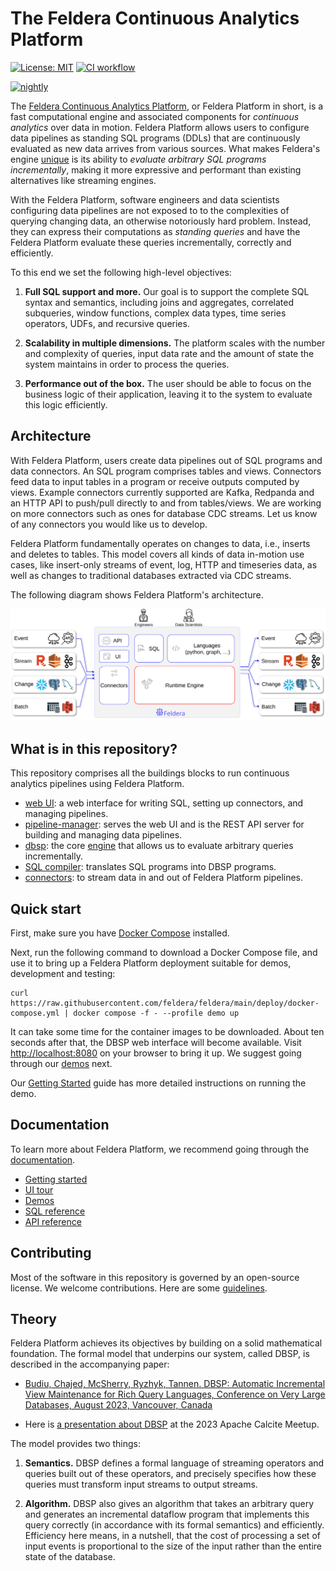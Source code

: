 # The Feldera Continuous Analytics Platform

[![License: MIT](https://img.shields.io/badge/License-MIT-green.svg)](https://opensource.org/licenses/MIT)
[![CI workflow](https://github.com/feldera/feldera/actions/workflows/ci.yml/badge.svg)](https://github.com/feldera/feldera/actions)
<!--
[![codecov](https://codecov.io/gh/feldera/feldera/branch/main/graph/badge.svg?token=0wZcmD11gt)](https://codecov.io/gh/feldera/feldera)
-->
[![nightly](https://github.com/feldera/feldera/actions/workflows/containers.yml/badge.svg)](https://github.com/feldera/feldera/actions/workflows/containers.yml)

The [Feldera Continuous Analytics Platform](https://www.feldera.com/), or Feldera Platform in short, is a
fast computational engine and associated components for *continuous analytics* over data in motion. Feldera Platform
allows users to configure data pipelines as standing SQL programs (DDLs) that are continuously
evaluated as new data arrives from various sources. What makes Feldera's engine
[unique](#theory) is its ability to *evaluate arbitrary SQL programs
incrementally*, making it more expressive and performant than existing
alternatives like streaming engines.

With the Feldera Platform, software engineers and data scientists configuring data pipelines
are not exposed to to the complexities of querying changing data, an otherwise
notoriously hard problem. Instead, they can express their
computations as *standing queries* and have the Feldera Platform evaluate
these queries incrementally, correctly and efficiently.

To this end we set the following high-level objectives:

1. **Full SQL support and more.** Our goal is to support the complete SQL
   syntax and semantics, including joins and aggregates, correlated subqueries,
   window functions, complex data types, time series operators, UDFs, and
   recursive queries.

1. **Scalability in multiple dimensions.**  The platform scales with the number
   and complexity of queries, input data rate and the amount of state the
   system maintains in order to process the queries.

1. **Performance out of the box.**  The user should be able to focus on the
   business logic of their application, leaving it to the system to evaluate
   this logic efficiently.


## Architecture

With Feldera Platform, users create data pipelines out of SQL programs and data
connectors. An SQL program comprises tables and views. Connectors feed data to
input tables in a program or receive outputs computed by views. Example
connectors currently supported are Kafka, Redpanda and an HTTP API to push/pull
directly to and from tables/views. We are working on more connectors such as
ones for database CDC streams. Let us know of any connectors you would like us to
develop.

Feldera Platform fundamentally operates on changes to data, i.e., inserts and deletes to
tables. This model covers all kinds of data in-motion use cases, like
insert-only streams of event, log, HTTP and timeseries data, as well as changes
to traditional databases extracted via CDC streams.

The following diagram shows Feldera Platform's architecture.

![Feldera Platform Architecture](architecture.svg)

## What is in this repository?

This repository comprises all the buildings blocks to run continuous analytics
pipelines using Feldera Platform.

* [web UI](web-console): a web interface for writing SQL, setting up connectors, and managing pipelines.
* [pipeline-manager](crates/pipeline_manager): serves the web UI and is the REST API server for building and managing data pipelines.
* [dbsp](crates/dbsp): the core [engine](#theory) that allows us to evaluate arbitrary queries incrementally.
* [SQL compiler](sql-to-dbsp-compiler): translates SQL programs into DBSP programs.
* [connectors](crates/adapters/): to stream data in and out of Feldera Platform pipelines.

## Quick start

First, make sure you have [Docker Compose](https://docs.docker.com/compose/) installed.

Next, run the following command to download a Docker Compose file, and use it to bring up
a Feldera Platform deployment suitable for demos, development and testing:

```text
curl https://raw.githubusercontent.com/feldera/feldera/main/deploy/docker-compose.yml | docker compose -f - --profile demo up
```

It can take some time for the container images to be downloaded. About ten seconds after that, the DBSP
web interface will become available. Visit [http://localhost:8080](http://localhost:8080) on your browser
to bring it up. We suggest going through our [demos](https://docs.feldera.io/docs/demos) next.

Our [Getting Started](https://docs.feldera.io/docs/intro) guide has more detailed instructions on running the demo.

## Documentation

To learn more about Feldera Platform, we recommend going through the
[documentation](https://docs.feldera.io/docs/intro).

* [Getting started](https://docs.feldera.io/docs/intro)
* [UI tour](https://docs.feldera.io/docs/tour/)
* [Demos](https://docs.feldera.io/docs/demos)
* [SQL reference](https://docs.feldera.io/docs/sql/intro)
* [API reference](https://docs.feldera.io/docs/api/rest/)

## Contributing

Most of the software in this repository is governed by an open-source license.
We welcome contributions.  Here are some [guidelines](CONTRIBUTING.md).

## Theory

Feldera Platform achieves its objectives by building on a solid mathematical
foundation.  The formal model that underpins our system, called DBSP, is
described in the accompanying paper:

- [Budiu, Chajed, McSherry, Ryzhyk, Tannen. DBSP: Automatic
  Incremental View Maintenance for Rich Query Languages, Conference on
  Very Large Databases, August 2023, Vancouver,
  Canada](https://www.feldera.com/vldb23.pdf)

- Here is [a presentation about DBSP](https://www.youtube.com/watch?v=iT4k5DCnvPU) at the 2023
Apache Calcite Meetup.

The model provides two things:

1. **Semantics.** DBSP defines a formal language of streaming operators and
queries built out of these operators, and precisely specifies how these queries
must transform input streams to output streams.

1. **Algorithm.** DBSP also gives an algorithm that takes an arbitrary query and
generates an incremental dataflow program that implements this query correctly (in accordance
with its formal semantics) and efficiently.  Efficiency here means, in a
nutshell, that the cost of processing a set of input events is proportional to
the size of the input rather than the entire state of the database.

